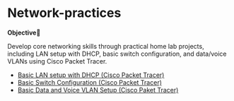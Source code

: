 # Network-practices

**Objective**🎯


Develop core networking skills through practical home lab projects, including LAN setup with DHCP, basic switch configuration, and data/voice VLANs using Cisco Packet Tracer.

 - [Basic LAN setup with DHCP (Cisco Packet Tracer)](https://github.com/idris-adbl/Basic-LAN-setup-with-DHCP-packet-tracer-/blob/main/README.md)
 - [Basic Switch Configuration (Cisco Packet Tracer)](https://github.com/idris-adbl/Basic-Switch-Configuration/tree/main)
 -  [Basic Data and Voice VLAN Setup (Cisco Paket Tracer)](https://github.com/idris-adbl/Basic-Data-and-Voice-VLAN-Setup-Homelab/tree/main)
